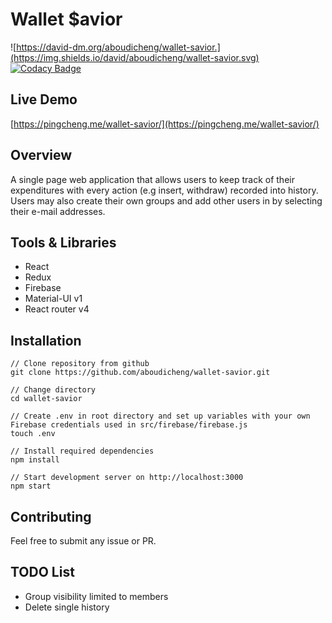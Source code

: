 # Wallet $avior
![https://david-dm.org/aboudicheng/wallet-savior.](https://img.shields.io/david/aboudicheng/wallet-savior.svg)
[![Codacy Badge](https://api.codacy.com/project/badge/Grade/4b35277dafad4f34abddd5161ec6f8e3)](https://www.codacy.com/project/aboudicheng/wallet-savior/dashboard?utm_source=github.com&amp;utm_medium=referral&amp;utm_content=aboudicheng/wallet-savior&amp;utm_campaign=Badge_Grade_Dashboard)
## Live Demo
[https://pingcheng.me/wallet-savior/](https://pingcheng.me/wallet-savior/)

## Overview

A single page web application that allows users to keep track of their expenditures with every action (e.g insert, withdraw) recorded into history. Users may also create their own groups and add other users in by selecting their e-mail addresses.

## Tools & Libraries

* React
* Redux
* Firebase
* Material-UI v1
* React router v4

## Installation
```
// Clone repository from github
git clone https://github.com/aboudicheng/wallet-savior.git

// Change directory
cd wallet-savior

// Create .env in root directory and set up variables with your own Firebase credentials used in src/firebase/firebase.js
touch .env

// Install required dependencies
npm install

// Start development server on http://localhost:3000
npm start
```

## Contributing
Feel free to submit any issue or PR.

## TODO List

* Group visibility limited to members
* Delete single history
